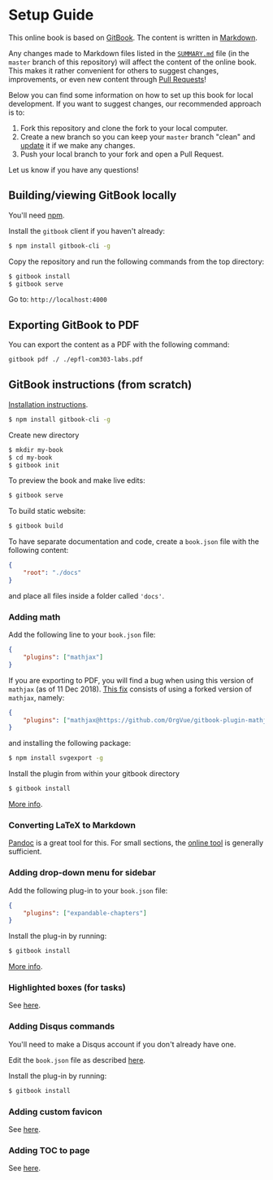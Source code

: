 # Setup Guide

This online book is based on [GitBook](https://www.gitbook.com/about). The content is written in [Markdown](https://guides.github.com/pdfs/markdown-cheatsheet-online.pdf).

Any changes made to Markdown files listed in the [`SUMMARY.md`](https://github.com/LCAV/dsp-labs/blob/master/docs/SUMMARY.md)
file (in the `master` branch of this repository) will affect the content of the online book. This makes it rather convenient
for others to suggest changes, improvements, or even new content through [Pull Requests](https://github.com/LCAV/dsp-labs/pulls)!

Below you can find some information on how to set up this book for local development.
If you want to suggest changes, our recommended approach is to:
1. Fork this repository and clone the fork to your local computer.
2. Create a new branch so you can keep your `master` branch "clean" and [update](https://help.github.com/articles/syncing-a-fork/) it if we make any changes.
3. Push your local branch to your fork and open a Pull Request.

Let us know if you have any questions!

## Building/viewing GitBook locally

You'll need [npm](https://www.npmjs.com/get-npm).

Install the `gitbook` client if you haven't already:
```bash
$ npm install gitbook-cli -g
```

Copy the repository and run the following commands from the top directory:
```bash
$ gitbook install
$ gitbook serve
```

Go to: `http://localhost:4000`

## Exporting GitBook to PDF

You can export the content as a PDF with the following command:

```bash
gitbook pdf ./ ./epfl-com303-labs.pdf
```


## GitBook instructions (from scratch)

[Installation instructions](https://toolchain.gitbook.com/setup.html).

```bash
$ npm install gitbook-cli -g
```

Create new directory
```bash
$ mkdir my-book
$ cd my-book
$ gitbook init
```

To preview the book and make live edits:
```bash
$ gitbook serve
```

To build static website:
```bash
$ gitbook build
```

To have separate documentation and code, create a `book.json` file with the following content:
```json
{
    "root": "./docs"
}
```
and place all files inside a folder called `'docs'`.


### Adding math

Add the following line to your `book.json` file:
```json
{
    "plugins": ["mathjax"]
}
```

If you are exporting to PDF, you will find a bug when using this version of `mathjax` (as of 11 Dec 2018).
[This fix](https://github.com/GitbookIO/gitbook/issues/1875) consists of using a forked version of `mathjax`, namely:
```json
{
    "plugins": ["mathjax@https://github.com/OrgVue/gitbook-plugin-mathjax.git#speech-fix"]
}
```
and installing the following package:
```bash
$ npm install svgexport -g
```

Install the plugin from within your gitbook directory
```bash
$ gitbook install
```

[More info](https://github.com/GitbookIO/plugin-mathjax).

### Converting LaTeX to Markdown

[Pandoc](https://pandoc.org/) is a great tool for this. For small sections, the [online tool](https://pandoc.org/try/) is generally sufficient.


### Adding drop-down menu for sidebar

Add the following plug-in to your `book.json` file:
```json
{
    "plugins": ["expandable-chapters"]
}
```

Install the plug-in by running:
```bash
$ gitbook install
```

[More info](https://www.npmjs.com/package/gitbook-plugin-expandable-chapters).

### Highlighted boxes (for tasks)

See [here](https://github.com/GitbookIO/plugin-hints).

### Adding Disqus commands

You'll need to make a Disqus account if you don't already have one.

Edit the `book.json` file as described [here](https://plugins.gitbook.com/plugin/disqus).

Install the plug-in by running:
```bash
$ gitbook install
```

### Adding custom favicon

See [here](https://www.npmjs.com/package/gitbook-plugin-custom-favicon).

### Adding TOC to page

See [here](https://www.npmjs.com/package/gitbook-plugin-simple-page-toc).


